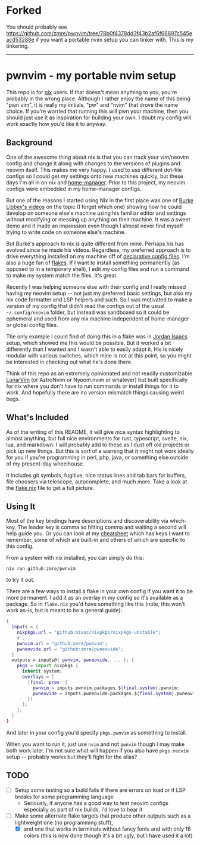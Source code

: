 # Forked

You should probably see https://github.com/zmre/pwnvim/tree/78b0f4378dd3f43b2af6f66897c545eacd53288e if you want a portable nvim setup you can tinker with. This is my tinkering.

---

# pwnvim - my portable nvim setup

This repo is for [nix](https://nixos.org/) users. If that doesn't mean anything to you, you're probably in the wrong place. Although I rather enjoy the name of this being "pwn vim", it is really my initials, "pw" and "nvim" that drove the name choice. If you're worried that running this will pwn your machine, then you should just use it as inspiration for building your own. I doubt my config will work exactly how you'd like it to anyway.

## Background

One of the awesome thing about nix is that you can track your vim/neovim config and change it along with changes to the versions of plugins and neovim itself. This makes me very happy. I used to use different dot-file configs so I could get my settings onto new machines quickly, but these days I'm all in on nix and [home-manager](https://github.com/nix-community/home-manager). Prior to this project, my neovim configs were embedded in my home-manager configs.

But one of the reasons I started using Nix in the first place was one of [Burke Libbey's videos](https://www.youtube.com/channel/UCSW5DqTyfOI9sUvnFoCjBlQ/videos) on the topic (I forget which one) showing how he could develop on someone else's machine using his familiar editor and settings without modifying or messing up anything on their machine. It was a sweet demo and it made an impression even though I almost never find myself trying to write code on someone else's machine.

But Burke's approach to nix is quite different from mine. Perhaps his has evolved since he made his videos. Regardless, my preferred approach is to drive everything installed on my machine off of [declarative config files](https://github.com/zmre/nix-config). I'm also a huge fan of [flakes](https://nixos.wiki/wiki/Flakes). If I want to install something permanently (as opposed to in a temporary shell), I edit my config files and run a command to make my system match the files.  It's great.

Recently I was helping someone else with their config and I really missed having my neovim setup -- not just my preferred basic settings, but also my nix code formatter and LSP helpers and such. So I was motivated to make a version of my config that didn't read the configs out of the usual `~/.config/neovim` folder, but instead was sandboxed so it could be ephemeral and used from any nix machine independent of home-manager or global config files.

The only example I could find of doing this in a flake was in [Jordan Isaacs](https://github.com/jordanisaacs/neovim-flake) setup, which showed me this would be possible.  But it worked a bit differently than I wanted and I wasn't able to easily adapt it. His is nicely modular with various switches, which mine is not at this point, so you might be interested in checking out what he's done there.

Think of this repo as an extremely opinionated and not readily customizable [LunarVim](https://github.com/lunarVim/LunarVim/) (or AstroNvim or Nyoom.nvim or whatever) but built specifically for nix where you don't have to run commands or install things for it to work. And hopefully there are no version mismatch things causing weird bugs.

## What's Included

As of the writing of this README, it will give nice syntax highlighting to almost anything, but full nice environments for rust, typescript, svelte, nix, lua, and markdown. I will probably add to these as I dust off old projects or pick up new things. But this is sort of a warning that it might not work ideally for you if you're programming in perl, php, java, or something else outside of my present-day wheelhouse. 

It includes git symbols, fugitive, nice status lines and tab bars for buffers, file choosers via telescope, autocomplete, and much more. Take a look at the [flake.nix](./flake.nix) file to get a full picture.

## Using It

Most of the key bindings have descriptions and discoverability via which-key. The leader key is comma so hitting comma and waiting a second will help guide you. Or you can look at my [cheatsheet](./cheatsheet.md) which has keys I want to remember, some of which are built-in and others of which are specific to this config.

From a system with nix installed, you can simply do this:

`nix run github:zmre/pwnvim`

to try it out.

There are a few ways to install a flake in your own config if you want it to be more permanent. I add it as an overlay in my config so it's available as a package. So in `flake.nix` you'd have something like this (note, this won't work as-is, but is meant to be a general guide):

```nix
{
  inputs = {
	nixpkgs.url = "github:nixos/nixpkgs/nixpkgs-unstable";
	# ...
	pwnvim.url = "github:zmre/pwnvim";
	pwneovide.url = "github:zmre/pwneovide";
  }
  outputs = inputs@{ pwnvim, pwneovide, ... }: {
	pkgs = import nixpkgs {
	  inherit system;
	  overlays = [
		(final: prev: {
		  pwnvim = inputs.pwnvim.packages.${final.system}.pwnvim;
		  pwneovide = inputs.pwneovide.packages.${final.system}.pwneovide;
		})
	  ];
	};
  }
}
```

And later in your config you'd specify `pkgs.pwnvim` as something to install.

When you want to run it, just use `nvim` and not `pwnvim` though I may make both work later. I'm not sure what will happen if you also have `pkgs.neovim` setup -- probably works but they'll fight for the alias?

## TODO

* [ ] Setup some testing so a build fails if there are errors on load or if LSP breaks for some programming language
  * Seriously, if anyone has a good way to test neovim configs especially as part of nix builds, I'd love to hear it
* [ ] Make some alternate flake targets that produce other outputs such as a lightweight one (no programming stuff), 
  * [x] and one that works in terminals without fancy fonts and with only 16 colors (this is now done though it's a bit ugly, but I have used it a lot)
